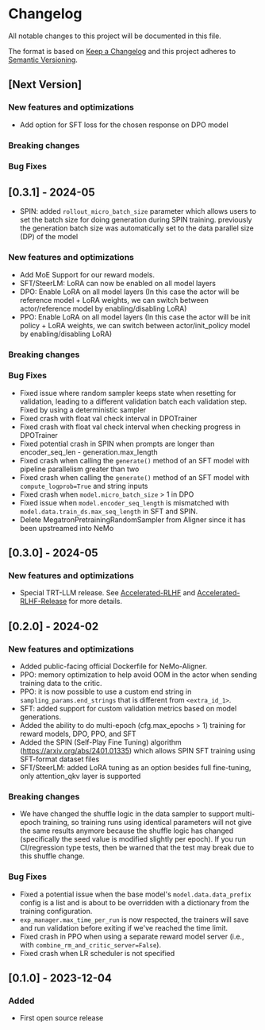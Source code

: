 # Changelog
All notable changes to this project will be documented in this file.

The format is based on [Keep a Changelog](https://keepachangelog.com/en/1.0.0/) and this project adheres to [Semantic Versioning](https://semver.org/spec/v2.0.0.html).

## [Next Version]

### New features and optimizations
- Add option for SFT loss for the chosen response on DPO model

### Breaking changes

### Bug Fixes

## [0.3.1] - 2024-05
- SPIN: added `rollout_micro_batch_size` parameter which allows users to set the batch size for doing generation during SPIN training.
        previously the generation batch size was automatically set to the data parallel size (DP) of the model

### New features and optimizations
- Add MoE Support for our reward models.
- SFT/SteerLM: LoRA can now be enabled on all model layers
- DPO: Enable LoRA on all model layers (In this case the actor will be reference model + LoRA weights, we can switch between actor/reference model by enabling/disabling LoRA)
- PPO: Enable LoRA on all model layers (In this case the actor will be init policy + LoRA weights, we can switch between actor/init_policy model by enabling/disabling LoRA)
### Breaking changes

### Bug Fixes
- Fixed issue where random sampler keeps state when resetting for validation, leading to a different validation batch each validation step. Fixed by using a deterministic sampler
- Fixed crash with float val check interval in DPOTrainer
- Fixed crash with float val check interval when checking progress in DPOTrainer
- Fixed potential crash in SPIN when prompts are longer than encoder_seq_len - generation.max_length
- Fixed crash when calling the `generate()` method of an SFT model with pipeline parallelism greater than two
- Fixed crash when calling the `generate()` method of an SFT model with `compute_logprob=True` and string inputs
- Fixed crash when `model.micro_batch_size` > 1 in DPO
- Fixed issue when `model.encoder_seq_length` is mismatched with `model.data.train_ds.max_seq_length` in SFT and SPIN.
- Delete MegatronPretrainingRandomSampler from Aligner since it has been upstreamed into NeMo

## [0.3.0] - 2024-05

### New features and optimizations
- Special TRT-LLM release. See [Accelerated-RLHF](https://github.com/NVIDIA/NeMo-Aligner/blob/v0.3.0.trtllm/Accelerated-RLHF.md) and [Accelerated-RLHF-Release](https://github.com/NVIDIA/NeMo-Aligner/releases/tag/v0.3.0.trtllm) for more details.

## [0.2.0] - 2024-02
### New features and optimizations
- Added public-facing official Dockerfile for NeMo-Aligner.
- PPO: memory optimization to help avoid OOM in the actor when sending training data to the critic.
- PPO: it is now possible to use a custom end string in `sampling_params.end_strings` that is different from `<extra_id_1>`.
- SFT: added support for custom validation metrics based on model generations.
- Added the ability to do multi-epoch (cfg.max_epochs > 1) training for reward models, DPO, PPO, and SFT
- Added the SPIN (Self-Play Fine Tuning) algorithm (https://arxiv.org/abs/2401.01335) which allows SPIN SFT training using SFT-format dataset files
- SFT/SteerLM: added LoRA tuning as an option besides full fine-tuning, only attention_qkv layer is supported

### Breaking changes
- We have changed the shuffle logic in the data sampler to support multi-epoch training, so training runs using identical parameters
  will not give the same results anymore because the shuffle logic has changed (specifically the seed value is modified slightly per epoch).
  If you run CI/regression type tests, then be warned that the test may break due to this shuffle change.

### Bug Fixes
- Fixed a potential issue when the base model's `model.data.data_prefix` config is a list and is about to be overridden with
a dictionary from the training configuration.
- `exp_manager.max_time_per_run` is now respected, the trainers will save and run validation before exiting if we've reached the time limit.
- Fixed crash in PPO when using a separate reward model server (i.e., with `combine_rm_and_critic_server=False`).
- Fixed crash when LR scheduler is not specified

## [0.1.0] - 2023-12-04
### Added
- First open source release
